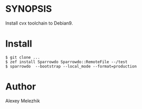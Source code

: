 # SYNOPSIS

Install cvx toolchain to Debian9.


# Install

```
$ git clone ...
$ zef install Sparrowdo Sparrowdo::RemoteFile --/test
$ sparrowdo  --bootstrap --local_mode --format=production
```

# Author 

Alexey Melezhik
